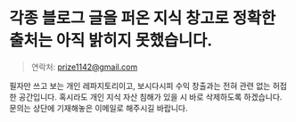 # 각종 블로그 글을 퍼온 지식 창고로 정확한 출처는 아직 밝히지 못했습니다.

> 연락처: prize1142@gmail.com

필자만 쓰고 보는 개인 레파지토리이고, 보시다시피 수익 창출과는 전혀 관련 없는 허접한 공간입니다. 혹시라도 개인 지식 자산 침해가 있을 시 바로 삭제하도록 하겠습니다. 문의는 상단에 기재해놓은 이메일로 해주시길 바랍니다.
